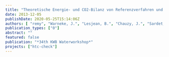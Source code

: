 ```yaml
---
title: "Theoretische Energie- und CO2-Bilanz von Referenzverfahren und HTC-Prozess bei der Entsorgung kommunaler Klärschlämme"
date: 2013-12-05
publishDate: 2020-05-25T15:14:06Z
authors: [ "remy", "Warneke, J.", "Lesjean, B.", "Chauzy, J.", "Sardet, C." ]
publication_types: ["0"]
abstract: ""
featured: false
publication: "*34th KWB Waterworkshop*"
projects: ["htc-check"]
---
```


